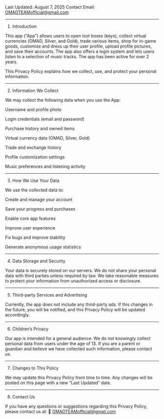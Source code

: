 Last Updated: August 7, 2025
Contact Email: OMADTEAMofficial@gmail.com


---

1. Introduction

This app (“App”) allows users to open loot boxes (keys), collect virtual currencies (OMAD, Silver, and Gold), trade various items, shop for in-game goods, customize and dress up their user profile, upload profile pictures, and save their accounts. The app also offers a login system and lets users listen to a selection of music tracks. The app has been active for over 2 years.

This Privacy Policy explains how we collect, use, and protect your personal information.


---

2. Information We Collect

We may collect the following data when you use the App:

Username and profile photo

Login credentials (email and password)

Purchase history and owned items

Virtual currency data (OMAD, Silver, Gold)

Trade and exchange history

Profile customization settings

Music preferences and listening activity



---

3. How We Use Your Data

We use the collected data to:

Create and manage your account

Save your progress and purchases

Enable core app features

Improve user experience

Fix bugs and improve stability

Generate anonymous usage statistics



---

4. Data Storage and Security

Your data is securely stored on our servers. We do not share your personal data with third parties unless required by law. We take reasonable measures to protect your information from unauthorized access or disclosure.


---

5. Third-party Services and Advertising

Currently, the app does not include any third-party ads. If this changes in the future, you will be notified, and this Privacy Policy will be updated accordingly.


---

6. Children’s Privacy

Our app is intended for a general audience. We do not knowingly collect personal data from users under the age of 13. If you are a parent or guardian and believe we have collected such information, please contact us.


---

7. Changes to This Policy

We may update this Privacy Policy from time to time. Any changes will be posted on this page with a new “Last Updated” date.


---

8. Contact Us

If you have any questions or suggestions regarding this Privacy Policy, please contact us at:
📧 OMADTEAMofficial@gmail.com
